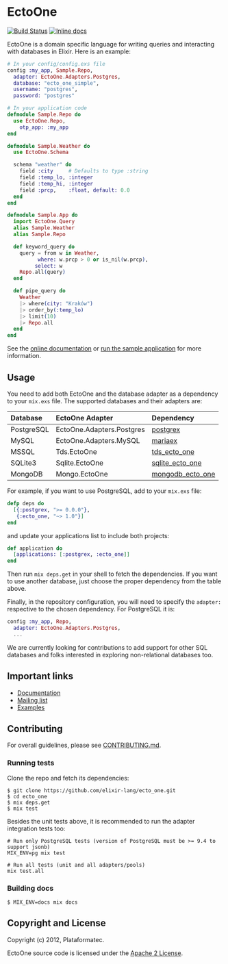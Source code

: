 # EctoOne

[![Build Status](https://travis-ci.org/elixir-lang/ecto_one.svg?branch=master)](https://travis-ci.org/elixir-lang/ecto_one)
[![Inline docs](http://inch-ci.org/github/elixir-lang/ecto_one.svg?branch=master&style=flat)](http://inch-ci.org/github/elixir-lang/ecto_one)

EctoOne is a domain specific language for writing queries and interacting with databases in Elixir. Here is an example:

```elixir
# In your config/config.exs file
config :my_app, Sample.Repo,
  adapter: EctoOne.Adapters.Postgres,
  database: "ecto_one_simple",
  username: "postgres",
  password: "postgres"

# In your application code
defmodule Sample.Repo do
  use EctoOne.Repo,
    otp_app: :my_app
end

defmodule Sample.Weather do
  use EctoOne.Schema

  schema "weather" do
    field :city     # Defaults to type :string
    field :temp_lo, :integer
    field :temp_hi, :integer
    field :prcp,    :float, default: 0.0
  end
end

defmodule Sample.App do
  import EctoOne.Query
  alias Sample.Weather
  alias Sample.Repo

  def keyword_query do
    query = from w in Weather,
          where: w.prcp > 0 or is_nil(w.prcp),
         select: w
    Repo.all(query)
  end

  def pipe_query do
    Weather
    |> where(city: "Kraków")
    |> order_by(:temp_lo)
    |> limit(10)
    |> Repo.all
  end
end
```

See the [online documentation](http://hexdocs.pm/ecto_one) or [run the sample application](https://github.com/elixir-lang/ecto_one/tree/master/examples/simple) for more information.

## Usage

You need to add both EctoOne and the database adapter as a dependency to your `mix.exs` file. The supported databases and their adapters are:

Database                | EctoOne Adapter           | Dependency
:---------------------- | :--------------------- | :-------------------
PostgreSQL              | EctoOne.Adapters.Postgres | [postgrex][postgrex]
MySQL                   | EctoOne.Adapters.MySQL    | [mariaex][mariaex]
MSSQL                   | Tds.EctoOne               | [tds_ecto_one][tds_ecto_one]
SQLite3                 | Sqlite.EctoOne            | [sqlite_ecto_one][sqlite_ecto_one]
MongoDB                 | Mongo.EctoOne             | [mongodb_ecto_one][mongodb_ecto_one]

[postgrex]: http://github.com/ericmj/postgrex
[mariaex]: http://github.com/xerions/mariaex
[tds_ecto_one]: https://github.com/livehelpnow/tds_ecto_one
[sqlite_ecto_one]: https://github.com/jazzyb/sqlite_ecto_one
[mongodb_ecto_one]: https://github.com/michalmuskala/mongodb_ecto_one

For example, if you want to use PostgreSQL, add to your `mix.exs` file:

```elixir
defp deps do
  [{:postgrex, ">= 0.0.0"},
   {:ecto_one, "~> 1.0"}]
end
```

and update your applications list to include both projects:

```elixir
def application do
  [applications: [:postgrex, :ecto_one]]
end
```

Then run `mix deps.get` in your shell to fetch the dependencies. If you want to use another database, just choose the proper dependency from the table above.

Finally, in the repository configuration, you will need to specify the `adapter:` respective to the chosen dependency. For PostgreSQL it is:

```elixir
config :my_app, Repo,
  adapter: EctoOne.Adapters.Postgres,
  ...
```

We are currently looking for contributions to add support for other SQL databases and folks interested in exploring non-relational databases too.

## Important links

  * [Documentation](http://hexdocs.pm/ecto_one)
  * [Mailing list](https://groups.google.com/forum/#!forum/elixir-ecto_one)
  * [Examples](https://github.com/elixir-lang/ecto_one/tree/master/examples)

## Contributing

For overall guidelines, please see [CONTRIBUTING.md](CONTRIBUTING.md).

### Running tests

Clone the repo and fetch its dependencies:

```
$ git clone https://github.com/elixir-lang/ecto_one.git
$ cd ecto_one
$ mix deps.get
$ mix test
```

Besides the unit tests above, it is recommended to run the adapter integration tests too:

```
# Run only PostgreSQL tests (version of PostgreSQL must be >= 9.4 to support jsonb)
MIX_ENV=pg mix test

# Run all tests (unit and all adapters/pools)
mix test.all
```

### Building docs

```
$ MIX_ENV=docs mix docs
```

## Copyright and License

Copyright (c) 2012, Plataformatec.

EctoOne source code is licensed under the [Apache 2 License](LICENSE.md).
